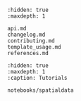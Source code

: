```{include}

```

```{toctree}
:hidden: true
:maxdepth: 1

api.md
changelog.md
contributing.md
template_usage.md
references.md
```

```{toctree}
:hidden: true
:maxdepth: 1
:caption: Tutorials

notebooks/spatialdata
```